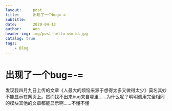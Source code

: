 ```yaml
---
layout:     post
title:      出现了一个bug=-=
subtitle:   
date:       2020-04-13
author:     Wen
header-img: img/post-hello world.jpg
catalog: true
tags:
    - Blog
---
```



# 出现了一个bug=-=

发现我四月九日上传的文章《人最大的烦恼来源于想得太多又做得太少》莫名其妙不能显示在网页上。然而找不出来bug来自哪里……为什么呢？明明调用完全相同的模块其他的文章都能显示啊……不懂不懂

